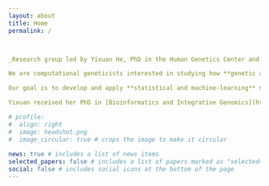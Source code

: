 ```yaml
---
layout: about
title: Home
permalink: /



_Research group led by Yixuan He, PhD in the Human Genetics Center and the Department of Epidemiology at the University of Texas Health Science Center in Houston, Texas._

We are computational geneticists interested in studying how **genetic and environmental factors** determine an individual's health.

Our goal is to develop and apply **statistical and machine-learning** methods to better understand the mechanisms of disease manifestation and identify drivers of disease heterogeneity. We hope to leverage novel computational methods and **large-scale multi-omic data** to enable **precision medicine**.

Yixuan received her PhD in [Bioinformatics and Integrative Genomics](https://dbmi.hms.harvard.edu/education/phd-program/big-phd-track) from Harvard in 2022 as an [NSF Graduate Research Fellow](https://www.nsfgrfp.org/). She completed her postdoctoral training at the Broad Insitute of Harvard and MIT as an NIH NHGRI T32 fellow. 

# profile:
#  align: right
#  image: headshot.png
#  image_circular: true # crops the image to make it circular
  
news: true # includes a list of news items
selected_papers: false # includes a list of papers marked as "selected={true}"
social: false # includes social icons at the bottom of the page
---
```

